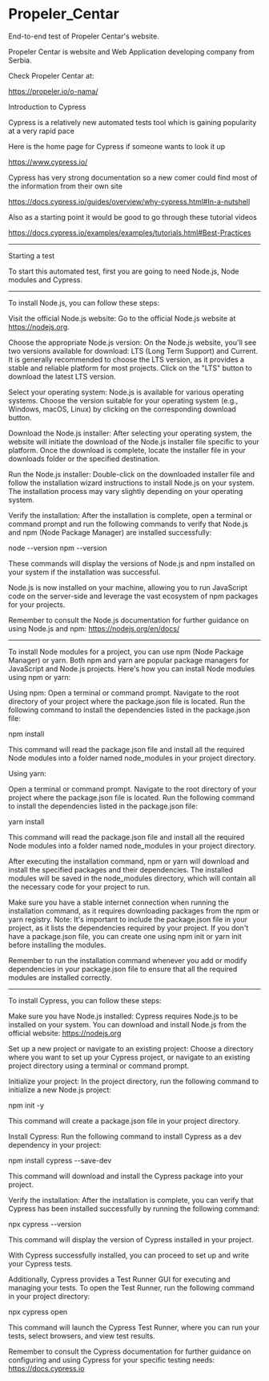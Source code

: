 # Propeler_Centar
End-to-end test of Propeler Centar's website.

Propeler Centar is website and Web Application developing company from Serbia.

Check Propeler Centar at:

https://propeler.io/o-nama/

Introduction to Cypress

Cypress is a relatively new automated tests tool which is gaining popularity at a very rapid pace

Here is the home page for Cypress if someone wants to look it up

https://www.cypress.io/

Cypress has very strong documentation so a new comer could find most of the information from their own site

https://docs.cypress.io/guides/overview/why-cypress.html#In-a-nutshell

Also as a starting point it would be good to go through these tutorial videos

https://docs.cypress.io/examples/examples/tutorials.html#Best-Practices

---------------------------------------------------------

Starting a test

To start this automated test, first you are going to need Node.js, Node modules and Cypress.

---------------------------------------------------------

To install Node.js, you can follow these steps:

Visit the official Node.js website: Go to the official Node.js website at https://nodejs.org.

Choose the appropriate Node.js version: On the Node.js website, you'll see two versions available for download: LTS (Long Term Support) and Current.
It is generally recommended to choose the LTS version, as it provides a stable and reliable platform for most projects. Click on the "LTS" button to download the latest LTS version.

Select your operating system: Node.js is available for various operating systems.
Choose the version suitable for your operating system (e.g., Windows, macOS, Linux) by clicking on the corresponding download button.

Download the Node.js installer: After selecting your operating system, the website will initiate the download of the Node.js installer file specific to your platform.
Once the download is complete, locate the installer file in your downloads folder or the specified destination.

Run the Node.js installer: Double-click on the downloaded installer file and follow the installation wizard instructions to install Node.js on your system.
The installation process may vary slightly depending on your operating system.

Verify the installation: After the installation is complete, open a terminal or command prompt and run the following commands
to verify that Node.js and npm (Node Package Manager) are installed successfully:

node --version
npm --version

These commands will display the versions of Node.js and npm installed on your system if the installation was successful.

Node.js is now installed on your machine, allowing you to run JavaScript code on the server-side and leverage the vast ecosystem of npm packages for your projects.

Remember to consult the Node.js documentation for further guidance on using Node.js and npm: https://nodejs.org/en/docs/

---------------------------------------------------------

To install Node modules for a project, you can use npm (Node Package Manager) or yarn. Both npm and yarn are popular package managers
for JavaScript and Node.js projects. Here's how you can install Node modules using npm or yarn:

Using npm:
Open a terminal or command prompt.
Navigate to the root directory of your project where the package.json file is located.
Run the following command to install the dependencies listed in the package.json file:


npm install

This command will read the package.json file and install all the required Node modules into a folder
named node_modules in your project directory.

Using yarn:

Open a terminal or command prompt.
Navigate to the root directory of your project where the package.json file is located.
Run the following command to install the dependencies listed in the package.json file:


yarn install

This command will read the package.json file and install all the required Node modules into a folder named node_modules in your project directory.

After executing the installation command, npm or yarn will download and install the specified packages and their dependencies. 
The installed modules will be saved in the node_modules directory, which will contain all the necessary code for your project to run.

Make sure you have a stable internet connection when running the installation command, as it requires downloading packages from the npm or yarn registry.
Note: It's important to include the package.json file in your project, as it lists the dependencies required by your project. 
If you don't have a package.json file, you can create one using npm init or yarn init before installing the modules.

Remember to run the installation command whenever you add or modify dependencies in your package.json file to ensure that all the required modules are installed correctly.

---------------------------------------------------------

To install Cypress, you can follow these steps:

Make sure you have Node.js installed: Cypress requires Node.js to be installed on your system.
You can download and install Node.js from the official website: https://nodejs.org

Set up a new project or navigate to an existing project: Choose a directory where you want to set up your Cypress project,
or navigate to an existing project directory using a terminal or command prompt.

Initialize your project: In the project directory, run the following command to initialize a new Node.js project:

npm init -y

This command will create a package.json file in your project directory.

Install Cypress: Run the following command to install Cypress as a dev dependency in your project:

npm install cypress --save-dev

This command will download and install the Cypress package into your project.

Verify the installation: After the installation is complete, you can verify that Cypress has been installed successfully by running the following command:

npx cypress --version

This command will display the version of Cypress installed in your project.

With Cypress successfully installed, you can proceed to set up and write your Cypress tests.

Additionally, Cypress provides a Test Runner GUI for executing and managing your tests. To open the Test Runner, run the following command in your project directory:

npx cypress open

This command will launch the Cypress Test Runner, where you can run your tests, select browsers, and view test results.

Remember to consult the Cypress documentation for further guidance on configuring and using Cypress for your specific testing needs: https://docs.cypress.io

